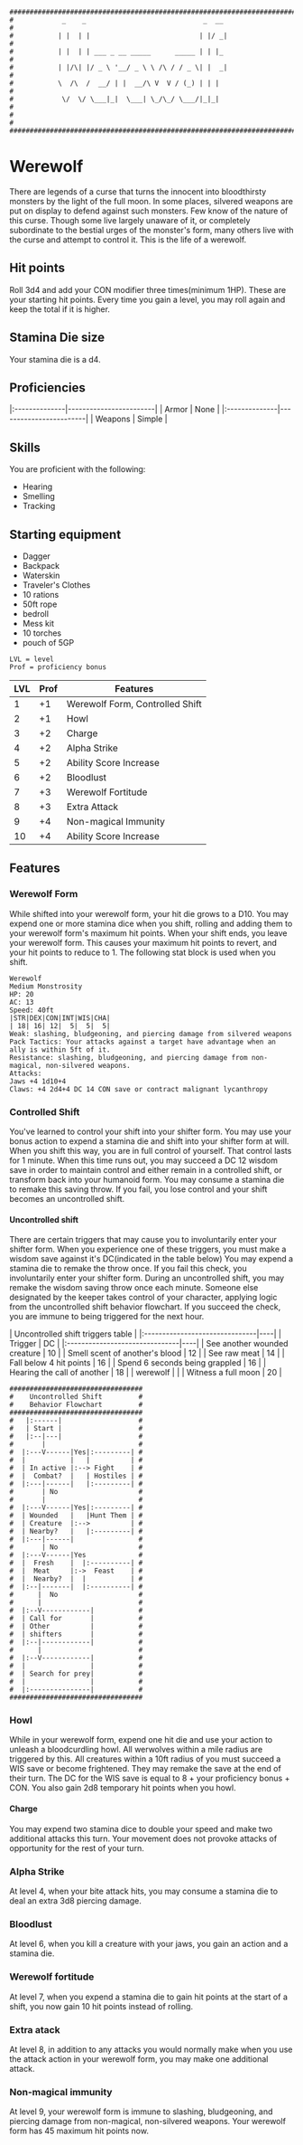 ```
################################################################################
#            _    _                             _  __                          #
#           | |  | |                           | |/ _|                         #
#           | |  | | ___ _ __ _____      _____ | | |_                          #
#           | |/\| |/ _ \ '__/ _ \ \ /\ / / _ \| |  _|                         #
#           \  /\  /  __/ | |  __/\ V  V / (_) | | |                           #
#            \/  \/ \___|_|  \___| \_/\_/ \___/|_|_|                           #
#                                                                              #
################################################################################
```
# Werewolf
There are legends of a curse that turns the innocent into bloodthirsty monsters by the light of the full moon. In some places, silvered weapons are put on display to defend against such monsters. Few know of the nature of this curse. Though some live largely unaware of it, or completely subordinate to the bestial urges of the monster's form, many others live with the curse and attempt to control it. This is the life of a werewolf.

## Hit points
Roll 3d4 and add your CON modifier three times(minimum 1HP). These are your starting hit points. Every time you gain a level, you may roll again and keep the total if it is higher.

## Stamina Die size
Your stamina die is a d4.

## Proficiencies
|:--------------|------------------------|
| Armor         | None                   |
|:--------------|------------------------|
| Weapons       | Simple                 |

## Skills
You are proficient with the following:
- Hearing
- Smelling
- Tracking

## Starting equipment
- Dagger
- Backpack
- Waterskin
- Traveler's Clothes
- 10 rations
- 50ft rope
- bedroll
- Mess kit
- 10 torches
- pouch of 5GP

```
LVL = level
Prof = proficiency bonus
```

| LVL |Prof |        Features                 |
|:----|-----|---------------------------------|
|   1 | +1  | Werewolf Form, Controlled Shift |
|   2 | +1  | Howl                            |
|   3 | +2  | Charge                          |
|   4 | +2  | Alpha Strike                    |
|   5 | +2  | Ability Score Increase          |
|   6 | +2  | Bloodlust                       |
|   7 | +3  | Werewolf Fortitude              |
|   8 | +3  | Extra Attack                    |
|   9 | +4  | Non-magical Immunity            |
|  10 | +4  | Ability Score Increase          |

## Features

### Werewolf Form
While shifted into your werewolf form, your hit die grows to a D10. You may expend one or more stamina dice when you shift, rolling and adding them to your werewolf form's maximum hit points. When your shift ends, you leave your werewolf form. This causes your maximum hit points to revert, and your hit points to reduce to 1. The following stat block is used when you shift.

```
Werewolf
Medium Monstrosity
HP: 20
AC: 13
Speed: 40ft
|STR|DEX|CON|INT|WIS|CHA|
| 18| 16| 12|  5|  5|  5|
Weak: slashing, bludgeoning, and piercing damage from silvered weapons
Pack Tactics: Your attacks against a target have advantage when an ally is within 5ft of it.
Resistance: slashing, bludgeoning, and piercing damage from non-magical, non-silvered weapons.
Attacks:
Jaws +4 1d10+4
Claws: +4 2d4+4 DC 14 CON save or contract malignant lycanthropy
```

### Controlled Shift
You've learned to control your shift into your shifter form. You may use your bonus action to expend a stamina die and shift into your shifter form at will. When you shift this way, you are in full control of yourself. That control lasts for 1 minute. When this time runs out, you may succeed a DC 12 wisdom save in order to maintain control and either remain in a controlled shift, or transform back into your humanoid form. You may consume a stamina die to remake this saving throw. If you fail, you lose control and your shift becomes an uncontrolled shift.

#### Uncontrolled shift
There are certain triggers that may cause you to involuntarily enter your shifter form. When you experience one of these triggers, you must make a wisdom save against it's DC(indicated in the table below) You may expend a stamina die to remake the throw once. If you fail this check, you involuntarily enter your shifter form. During an uncontrolled shift, you may remake the wisdom saving throw once each minute. Someone else designated by the keeper takes control of your character, applying logic from the uncontrolled shift behavior flowchart. If you succeed the check, you are immune to being triggered for the next hour.


| Uncontrolled shift triggers table   |
|:-------------------------------|----|
|            Trigger             | DC |
|:-------------------------------|----|
| See another wounded creature   | 10 |
| Smell scent of another's blood | 12 |
| See raw meat                   | 14 |
| Fall below 4 hit points        | 16 |
| Spend 6 seconds being grappled | 16 |
| Hearing the call of another    | 18 |
| werewolf                       |    |
| Witness a full moon            | 20 |

```
#################################
#    Uncontrolled Shift         #
#    Behavior Flowchart         #
#################################
#   |:------|                   #
#   | Start |                   #
#   |:--|---|                   #
#       |                       #
#  |:---V------|Yes|:---------| #
#  |           |   |          | #
#  | In active |:--> Fight    | #
#  |  Combat?  |   | Hostiles | #
#  |:---|------|   |:---------| #
#       | No                    #
#       |                       #
#  |:---V------|Yes|:---------| #
#  | Wounded   |   |Hunt Them | #
#  | Creature  |:-->          | #
#  | Nearby?   |   |:---------| #
#  |:---|------|                #
#       | No                    #
#  |:---V------|Yes             #
#  |  Fresh    |  |:----------| #
#  |  Meat     |:->  Feast    | #
#  |  Nearby?  |  |           | #
#  |:--|-------|  |:----------| #
#      |  No                    #
#      |                        #
#  |:--V------------|           #
#  | Call for       |           #
#  | Other          |           #
#  | shifters       |           #
#  |:--|------------|           #
#      |                        #
#  |:--V------------|           #
#  |                |           #
#  | Search for prey|           #
#  |                |           #
#  |:---------------|           #
#################################
```

### Howl
While in your werewolf form, expend one hit die and use your action to unleash a bloodcurdling howl. All werwolves within a mile radius are triggered by this. All creatures within a 10ft radius of you must succeed a WIS save or become frightened. They may remake the save at the end of their turn. The DC for the WIS save is equal to 8 + your proficiency bonus + CON. You also gain 2d8 temporary hit points when you howl.

#### Charge
You may expend two stamina dice to double your speed and make two additional attacks this turn. Your movement does not provoke attacks of opportunity for the rest of your turn.

### Alpha Strike
At level 4, when your bite attack hits, you may consume a stamina die to deal an extra 3d8 piercing damage.

### Bloodlust
At level 6, when you kill a creature with your jaws, you gain an action and a stamina die.

### Werewolf fortitude
At level 7, when you expend a stamina die to gain hit points at the start of a shift, you now gain 10 hit points instead of rolling.

### Extra atack
At level 8, in addition to any attacks you would normally make when you use the attack action in your werewolf form, you may make one additional attack.

### Non-magical immunity
At level 9, your werewolf form is immune to slashing, bludgeoning, and piercing damage from non-magical, non-silvered weapons. Your werewolf form has 45 maximum hit points now.